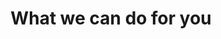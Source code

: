 ---
pageName: offer-types
title: "What we can do for you"
offers1: [
          "Fitness, calorie counter, and nutrition apps",
          "Medication reminders & pill trackers",
          "Chronic condition self-management",
          "CRM for doctors, loyalty systems",
          "Staff productivity, collaboration",
          "Hospital administrations",
        ]
offers2: [
          "Electronic health record (EHR) systems", 
          "Electronic medical record (EMR) systems",
          "Patient portals",
          "Medical Practice Management Solutions",
          "Remote Diagnostics Systems",
          "Healthcare Data Analytics Solutions"
        ]        
---